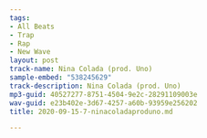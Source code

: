 ```yaml
---
tags:
- All Beats
- Trap
- Rap
- New Wave
layout: post
track-name: Nina Colada (prod. Uno)
sample-embed: "538245629"
track-description: Nina Colada (prod. Uno)
mp3-guid: 40527277-8751-4504-9e2c-28291109003e
wav-guid: e23b402e-3d67-4257-a60b-93959e256202
title: 2020-09-15-7-ninacoladaproduno.md

---
```

